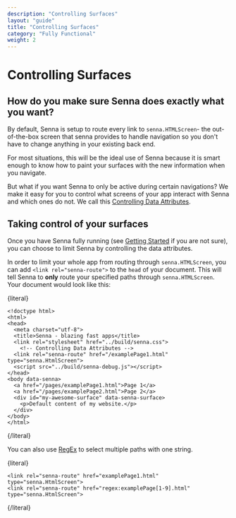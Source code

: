 ```yaml
---
description: "Controlling Surfaces"
layout: "guide"
title: "Controlling Surfaces"
category: "Fully Functional"
weight: 2
---
```


# Controlling Surfaces

<article id="data-attributes-explained">

## How do you make sure Senna does exactly what you want?

By default, Senna is setup to route every link to `senna.HTMLScreen`- the out-of-the-box screen that senna provides to handle navigation so you don't have to change anything in your existing back end. 

For most situations, this will be the ideal use of Senna because it is smart enough to know how to paint your surfaces with the new information when you navigate. 

But what if you want Senna to only be active during certain navigations? We make it easy for you to control what screens of your app interact with Senna and which ones do not. We call this [Controlling Data Attributes](#taking-control).

</article>

<article id="taking-control">

## Taking control of your surfaces

Once you have Senna fully running (see [Getting Started](/docs/intro/gettingStarted.html) if you are not sure), you can choose to limit Senna by controlling the data attributes. 

In order to limit your whole app from routing through `senna.HTMLScreen`, you can add `<link rel="senna-route">` to the `head` of your document. This will tell Senna to **only** route your specified paths through `senna.HTMLScreen`. Your document would look like this:

{literal}
```
<!doctype html>
<html>
<head>
  <meta charset="utf-8">
  <title>Senna - blazing fast apps</title>
  <link rel="stylesheet" href="../build/senna.css">
    <!-- Controlling Data Attributes -->
  <link rel="senna-route" href="/examplePage1.html" type="senna.HtmlScreen">
  <script src="../build/senna-debug.js"></script>
</head>
<body data-senna>
  <a href="/pages/examplePage1.html">Page 1</a>
  <a href="/pages/examplePage2.html">Page 2</a>
  <div id="my-awesome-surface" data-senna-surface>
    <p>Default content of my website.</p>
  </div>
</body>
</html>
```
{/literal}

You can also use <a href="https://en.wikipedia.org/wiki/Regular_expression" target="_blank">RegEx</a> to select multiple paths with one string.

{literal}
```
<link rel="senna-route" href="examplePage1.html" type="senna.HtmlScreen">
<link rel="senna-route" href="regex:examplePage[1-9].html" type="senna.HtmlScreen">
```
{/literal}

</article>



